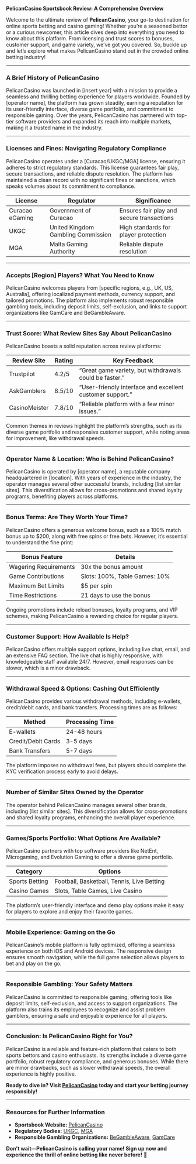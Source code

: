 **PelicanCasino Sportsbook Review: A Comprehensive Overview**  

Welcome to the ultimate review of **PelicanCasino**, your go-to destination for online sports betting and casino gaming! Whether you’re a seasoned bettor or a curious newcomer, this article dives deep into everything you need to know about this platform. From licensing and trust scores to bonuses, customer support, and game variety, we’ve got you covered. So, buckle up and let’s explore what makes PelicanCasino stand out in the crowded online betting industry!  

---

### **A Brief History of PelicanCasino**  
PelicanCasino was launched in [insert year] with a mission to provide a seamless and thrilling betting experience for players worldwide. Founded by [operator name], the platform has grown steadily, earning a reputation for its user-friendly interface, diverse game portfolio, and commitment to responsible gaming. Over the years, PelicanCasino has partnered with top-tier software providers and expanded its reach into multiple markets, making it a trusted name in the industry.  

---

### **Licenses and Fines: Navigating Regulatory Compliance**  
PelicanCasino operates under a [Curacao/UKGC/MGA] license, ensuring it adheres to strict regulatory standards. This license guarantees fair play, secure transactions, and reliable dispute resolution. The platform has maintained a clean record with no significant fines or sanctions, which speaks volumes about its commitment to compliance.  

| **License** | **Regulator** | **Significance** |  
|-------------|---------------|------------------|  
| Curacao eGaming | Government of Curacao | Ensures fair play and secure transactions |  
| UKGC | United Kingdom Gambling Commission | High standards for player protection |  
| MGA | Malta Gaming Authority | Reliable dispute resolution |  

---

### **Accepts [Region] Players? What You Need to Know**  
PelicanCasino welcomes players from [specific regions, e.g., UK, US, Australia], offering localized payment methods, currency support, and tailored promotions. The platform also implements robust responsible gambling tools, including deposit limits, self-exclusion, and links to support organizations like GamCare and BeGambleAware.  

---

### **Trust Score: What Review Sites Say About PelicanCasino**  
PelicanCasino boasts a solid reputation across review platforms:  

| **Review Site** | **Rating** | **Key Feedback** |  
|-----------------|------------|------------------|  
| Trustpilot | 4.2/5 | “Great game variety, but withdrawals could be faster.” |  
| AskGamblers | 8.5/10 | “User-friendly interface and excellent customer support.” |  
| CasinoMeister | 7.8/10 | “Reliable platform with a few minor issues.” |  

Common themes in reviews highlight the platform’s strengths, such as its diverse game portfolio and responsive customer support, while noting areas for improvement, like withdrawal speeds.  

---

### **Operator Name & Location: Who is Behind PelicanCasino?**  
PelicanCasino is operated by [operator name], a reputable company headquartered in [location]. With years of experience in the industry, the operator manages several other successful brands, including [list similar sites]. This diversification allows for cross-promotions and shared loyalty programs, benefiting players across platforms.  

---

### **Bonus Terms: Are They Worth Your Time?**  
PelicanCasino offers a generous welcome bonus, such as a 100% match bonus up to $200, along with free spins or free bets. However, it’s essential to understand the fine print:  

| **Bonus Feature** | **Details** |  
|-------------------|-------------|  
| Wagering Requirements | 30x the bonus amount |  
| Game Contributions | Slots: 100%, Table Games: 10% |  
| Maximum Bet Limits | $5 per spin |  
| Time Restrictions | 21 days to use the bonus |  

Ongoing promotions include reload bonuses, loyalty programs, and VIP schemes, making PelicanCasino a rewarding choice for regular players.  

---

### **Customer Support: How Available Is Help?**  
PelicanCasino offers multiple support options, including live chat, email, and an extensive FAQ section. The live chat is highly responsive, with knowledgeable staff available 24/7. However, email responses can be slower, which is a minor drawback.  

---

### **Withdrawal Speed & Options: Cashing Out Efficiently**  
PelicanCasino provides various withdrawal methods, including e-wallets, credit/debit cards, and bank transfers. Processing times are as follows:  

| **Method** | **Processing Time** |  
|------------|---------------------|  
| E-wallets | 24-48 hours |  
| Credit/Debit Cards | 3-5 days |  
| Bank Transfers | 5-7 days |  

The platform imposes no withdrawal fees, but players should complete the KYC verification process early to avoid delays.  

---

### **Number of Similar Sites Owned by the Operator**  
The operator behind PelicanCasino manages several other brands, including [list similar sites]. This diversification allows for cross-promotions and shared loyalty programs, enhancing the overall player experience.  

---

### **Games/Sports Portfolio: What Options Are Available?**  
PelicanCasino partners with top software providers like NetEnt, Microgaming, and Evolution Gaming to offer a diverse game portfolio.  

| **Category** | **Options** |  
|--------------|-------------|  
| Sports Betting | Football, Basketball, Tennis, Live Betting |  
| Casino Games | Slots, Table Games, Live Casino |  

The platform’s user-friendly interface and demo play options make it easy for players to explore and enjoy their favorite games.  

---

### **Mobile Experience: Gaming on the Go**  
PelicanCasino’s mobile platform is fully optimized, offering a seamless experience on both iOS and Android devices. The responsive design ensures smooth navigation, while the full game selection allows players to bet and play on the go.  

---

### **Responsible Gambling: Your Safety Matters**  
PelicanCasino is committed to responsible gaming, offering tools like deposit limits, self-exclusion, and access to support organizations. The platform also trains its employees to recognize and assist problem gamblers, ensuring a safe and enjoyable experience for all players.  

---

### **Conclusion: Is PelicanCasino Right for You?**  
PelicanCasino is a reliable and feature-rich platform that caters to both sports bettors and casino enthusiasts. Its strengths include a diverse game portfolio, robust regulatory compliance, and generous bonuses. While there are minor drawbacks, such as slower withdrawal speeds, the overall experience is highly positive.  

**Ready to dive in? Visit [PelicanCasino](https://pelicancasino.games) today and start your betting journey responsibly!**  

---

### **Resources for Further Information**  
- **Sportsbook Website:** [PelicanCasino](https://pelicancasino.games)  
- **Regulatory Bodies:** [UKGC](https://www.gamblingcommission.gov.uk), [MGA](https://www.mga.org.mt)  
- **Responsible Gambling Organizations:** [BeGambleAware](https://www.begambleaware.org), [GamCare](https://www.gamcare.org.uk)  

**Don’t wait—PelicanCasino is calling your name! Sign up now and experience the thrill of online betting like never before!** 🚀
